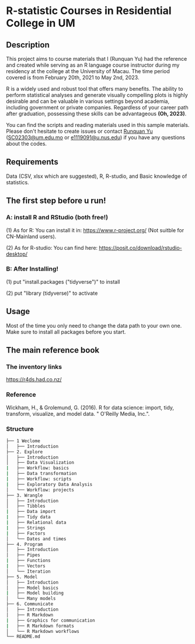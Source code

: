 # R-statistic Courses in Residential College in UM

## Description

This project aims to course materials that I (Runquan Yu) had the reference and created while serving as an R language course instructor during my residency at the college at the University of Macau. The time period covered is from February 20th, 2021 to May 2nd, 2023.

R is a widely used and robust tool that offers many benefits. The ability to perform statistical analyses and generate visually compelling plots is highly desirable and can be valuable in various settings beyond academia, including government or private companies. Regardless of your career path after graduation, possessing these skills can be advantageous **(Oh, 2023)**.

You can find the scripts and reading materials used in this sample materials. Please don't hesitate to create issues or contact [Runquan Yu](https://github.com/YURUNQUAN) (SC02303@um.edu.mo or e1119091@u.nus.edu) if you have any questions about the codes. 

## Requirements

Data (CSV, xlsx which are suggested), R, R-studio, and Basic knowledge of statistics. 

## The first step before u run!
### A: install R and RStudio (both free!)
(1) As for R: You can install it in: https://www.r-project.org/ (Not suitble for CN-Mainland users).

(2) As for R-studio: You can find here: https://posit.co/download/rstudio-desktop/
### B: After Installing!
(1) put "install.packages ("tidyverse")" to install

(2) put "library (tidyverse)" to activate

## Usage

Most of the time you only need to change the data path to your own one. Make sure to install all packages before you start.

## The main reference book
### The inventory links
https://r4ds.had.co.nz/
### Reference
Wickham, H., & Grolemund, G. (2016). R for data science: import, tidy, transform, visualize, and model data. " O'Reilly Media, Inc.".
### Structure
```bash
├── 1 Weclome
│   ├── Introduction     
├── 2. Explore
│   ├── Introduction        
│   ├── Data Visualization
|   ├── Workflow: basics
|   ├── Data transformation
|   ├── Workflow: scripts
|   ├── Exploratory Data Analysis
│   └── Workflow: projects
├── 3. Wrangle
│   ├── Introduction        
│   ├── Tibbles
|   ├── Data import
|   ├── Tidy data
|   ├── Relational data
|   ├── Strings
|   ├── Factors
│   └── Dates and times
├── 4. Program
│   ├── Introduction        
│   ├── Pipes
|   ├── Functions
|   ├── Vectors
│   └── Iteration
├── 5. Model
│   ├── Introduction        
│   ├── Model basics
|   ├── Model building
│   └── Many models
├── 6. Communicate
│   ├── Introduction        
│   ├── R Markdown
|   ├── Graphics for communication
|   ├── R Markdown formats
│   └── R Markdown workflows
└── README.md
```
